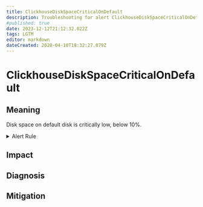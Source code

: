 ```yaml
---
title: ClickhouseDiskSpaceCriticalOnDefault
description: Troubleshooting for alert ClickhouseDiskSpaceCriticalOnDefault
#published: true
date: 2023-12-12T21:12:32.022Z
tags: LGTM
editor: markdown
dateCreated: 2020-04-10T18:32:27.079Z
---
```


# ClickhouseDiskSpaceCriticalOnDefault

## Meaning
[//]: # "Short paragraph that explains what the alert means"
Disk space on default disk is critically low, below 10%.

<details>
  <summary>Alert Rule</summary>

  ```yaml
alert: ClickhouseDiskSpaceCriticalOnDefault
expr: ClickHouseAsyncMetrics_DiskAvailable_default / (ClickHouseAsyncMetrics_DiskAvailable_default + ClickHouseAsyncMetrics_DiskUsed_default) * 100 < 10
for: 2m
labels:
    severity: critical
annotations:
    summary: ClickHouse Disk Space Critical on Default (instance {{ $labels.instance }})
    description: |-
        Disk space on default disk is critically low, below 10%.
          VALUE = {{ $value }}
          LABELS = {{ $labels }}
    runbook: https://github.com/srerun/prometheus-alerts/content/runbooks/ClickhouseDiskSpaceCriticalOnDefault

  ```
</details>


## Impact
[//]: # "What could / will happen if the alert is not addressed"



## Diagnosis
[//]: # "Steps to take to identify the cause of the problem"



## Mitigation
[//]: # "The steps necessary to resolve the alert"
